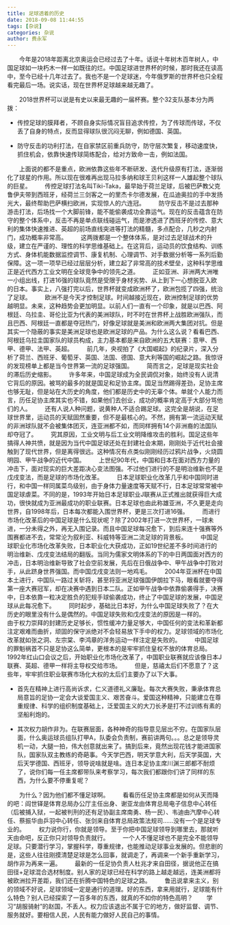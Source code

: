 ```yaml
---
title: 足球透着的历史
date: 2018-09-08 11:44:55
tags: [杂说]
categories: 杂说
author: 费永军
---
```

&emsp;&emsp;今年是2018年距离北京奥运会已经过去了十年。话说十年树木百年树人，中国足球如一块朽木一样一如既往的烂。中国足球进世界杯的时候，那时我还在读高中，至今已经十几年过去了。我也不是一个足球迷，今年俄罗斯的世界杯也只全程看完最后一场。说实话，现在世界杯足球越来越无趣了。

&emsp;&emsp;2018世界杯可以说是有史以来最无趣的一届杯赛。整个32支队基本分为两拨：

- 传控足球的膜拜者，不顾自身实际情况盲目追求传控，为了传球而传球，不仅丢了自身的特点，反而显得球队很沉闷无聊，例如德国、英国。

- 防守反击的功利打法，在自家禁区前重兵防守，防守层次繁复，移动速度快，抓住机会，依靠快速传球简练配合，给对方致命一击，例如法国。

&emsp;&emsp;上面说的都不是重点，欧洲依靠这些年不断研发、迭代升级原有打法，逐渐弱化了球星的作用。所以现在很难再出现马拉多纳和球王贝利这样一人雄起整个球队的巨星。
&emsp;&emsp;传控足球打法名叫Tiki-Taka，最早始于荷兰足球，后被巴萨教父克鲁伊夫带到西班牙，经荷兰三剑客之一的里杰卡尔德发展，在瓜迪奥拉的手中发扬光大，最终帮助巴萨横扫欧洲，实现惊人的六连冠。
&emsp;&emsp;防守反击不是过去那种游击打法，后场找一个大脚前锋，能不能偷袭成功全靠运气。现在的反击蕴含在防守的整个体系中，反击不再是单点联线碰运气，而是渗透进了西班牙的传控、意大利的集体快速推进、英超的前场直线突进等打法的精髓，多点配合，几秒之内射门，成功概率非常高。
&emsp;&emsp;这两拨都是一个整体体系，是对过去足球战术的升级，建立在严谨的、理性的科学思维基础上。在这背后，运动员的饮食结构、训练方式、身体机能数据监控调节、康复机制、心理调节、对手数据分析等一系列后勤保障。这一项一项早已经过层层分析，建立起了非常高的技术壁垒，这种科学思维正是近代西方工业文明在全球竞争中的领先之道。
&emsp;&emsp;正如亚洲、非洲两大洲唯一小组出线，打进16强的球队竟然是受限于身材劣势、从上到下一心想脱亚入欧的日本。事实上，八强打完以后，世界杯就变成欧洲杯了，欧洲包揽了四强，统治了足球。
&emsp;&emsp;欧洲不是今天才控制足球。时间越接近现在，欧洲控制足球的优势越明显。未来，这种趋势会更加明显。以前人们一直有一个印象，就是以巴西、阿根廷、乌拉圭、哥伦比亚为代表的美洲球队，时不时在世界杯上战胜欧洲强队，而且巴西、阿根廷一直都是夺冠热门，好像足球就是美洲和欧洲两大集团对抗。但是其实一个隐蔽的事实是美洲足球也是欧洲足球的产品。为什么这么说？看看巴西、阿根廷乌拉圭国家队的球员构成，主力基本都是来自欧洲的五大联赛：意甲、西甲、德甲、法甲、英超。
&emsp;&emsp;前几年，央视拍了《大国崛起》的纪录片，深入分析了荷兰、西班牙、葡萄牙、英国、法国、德国、意大利等国的崛起之路。我惊讶的发现榜单上都是当今世界第一流的足球强国。
&emsp;&emsp;简而言之，足球是现实社会的滞后历史缩影。
&emsp;&emsp;许多年来，中国足球成为全民调侃对象，始终没有人说清它背后的原因。被骂的最多的就是国足和足协主席。国足当然踢得差劲，足协主席也够无耻，但是站在大历史的角度，他们都是历史中的无辜个体。单就个人能力而言，历任足协主席其实也不错，如果他们去创业，成功的概率肯定高于大部分骂他们的人。
&emsp;&emsp;还有人说人种问题，说黄种人不适合踢足球。这完全是胡说，在足球世界里，运动员的天赋固然重要，但不是最核心的。不然，拥有第一流运动天赋的非洲球队就不会被集体团灭，连亚洲都不如，而同样拥有14个非洲裔的法国队却夺冠了。
&emsp;&emsp;究其原因，工业文明与后工业文明降维攻击的胜利。国足这些年搞得人神共愤，就是因为当代中国足球还处在封建社会末期，刚刚处于近代社会接触到了现代世界，但是离得很远。这种情况有点类似刚刚经历过鸦片战争，火烧圆明园、甲午战争的近代中国。
&emsp;&emsp;上世纪90年代，中国和日本在面对西方力量的冲击下，面对现实的巨大差距决心变法图强。不过他们进行的不是明治维新也不是戊戌变法，而是足球的市场化改革。
&emsp;&emsp;日本足球职业化改革几乎和中国同时进行，和中国一样同属菜鸟级别，由于身体力量速度等天赋不行，日本足球常常被中国足球虐菜。不同的是，1993年开始日本足球职业J联赛从正式推出就获得巨大成功，很快就成为亚洲最成功的职业联赛。日本足球也由此称雄亚洲，不久更是走向世界，自1998年后，日本每次都能入围世界杯，更是三次打进16强。
&emsp;&emsp;而进行市场化改革后的中国足球是什么现状呢？除了2002年打进一次世界杯，一球未进，一分未得之外，再无入围记录。而且中国足球每况愈下，到后来连十强赛等外围赛都进不去，常常沦为叙利亚、科威特等亚洲二流足球的背景板。
&emsp;&emsp;中国足球职业化市场化改革失败，日本职业化大获成功，正如19世纪差不多时间进行的明治维新、戊戌变法结局的翻版。当同为儒家文明体系的下的中日两国面对西方的冲击，日本明治维新导致了社会空前发展，先后在日俄战争中、甲午战争中打败对手，从此跻身世界强国。而中国戊戌变法则一地鸡毛。
&emsp;&emsp;2004年亚洲杯在中国本土进行，中国队一路过关斩将，甚至将亚洲足球强国伊朗拉下马，眼看就要夺得第一座大赛冠军，却在决赛中遇到日本二队。正如甲午战争中依靠偷袭得手，决赛中，日本依靠一粒决定胜负的犯规手球偷袭成功，终止了中国足球的发展，中国足球从此每况愈下。
&emsp;&emsp;同时起步，基础比日本好，为什么中国足球失败了？在大历史的眼里没有什么是偶然的。中国足球失败和戊戌变法的原因是一样的。
&emsp;&emsp;由于权力崇拜的封建历史足够长，惯性缓冲力量足够大，中国任何的变法和革新都注定艰难而曲折，顽固的保守派绝对不会轻易放下手中的权力。足球领域的市场化改革就如张之洞、左宗棠、李鸿章的洋务运动一样注定是失败的。
&emsp;&emsp;中国足球的罪魁祸首不只是足协这么简单，更根本的是牢牢抓住皇权不放的体育总局。1992年红山口会议之后，开始职业化市场化改革了，中国职业联赛就应该像日本J联赛、英超、德甲一样将主导权交给市场。
&emsp;&emsp;但是，慈禧太后们不愿意了？这些年，牢牢抓住职业联赛市场化大权的太后们主要办了以下大事。

- 首先在精神上进行高尚诉求，仁义道德礼义廉耻。每次大赛失败，秉承体育总局意旨的足协一定会大谈爱国主义、艰苦奋斗。爱国这种精神，只能建立在尊重规律、科学的组织制度基础上，泛爱国主义的大刀长矛是打不过训练有素的坚船利炮的。

- 其次权力胡作非为。在联赛层面，各种神奇的指导意见层出不穷。在国家队层面，什么奥运球员组队打甲A，队委会负责制，赛前讲两句。。。总之是领导灵机一动，大腿一拍，伟大创意就出来了。搞到后来，竟然出现花钱才能进国家队，国家队双主教练的奇葩事。今天学巴西，明天学意大利，后天学英国，大后天学德国、西班牙，领导说啥就是啥。连日本足协主席川渊三郎都不耐烦了，说你们每一任主席都带队来考察学习，每次我们都跟你们讲了同样的东西，为什么要不停重复呢？

&emsp;&emsp;为什么？因为他们都不懂足球啊。
&emsp;&emsp;看看历任足协主席都是如何从天而降的吧：阎世铎是体育总局办公厅主任出身、谢亚龙由体育总局电子信息中心转任（后被捕入狱，一起被判刑的还有足协副主席南勇、杨一民）、韦迪由汽摩中心转任、蔡振华由乒羽中心转任、张剑来自体育总局政策法规司……没有一个是足球专业的。
&emsp;&emsp;权力说你行，你就是领导。至于你把中国足球领导到哪里去，那就听天由命吧，反正你只对领导负责就行。
&emsp;&emsp;一个人不懂足球也不是完全不能领导足球。只要潜行学习，掌握科学，尊重规律，也能推动足球事业发展的。但悲剧的是，这些人往往刚摸清楚足球是怎么回事，就调走了，再调来一个新手重新学习，胡作非为再来一遍。
&emsp;&emsp;最新的一任足协负责人杜兆才来自田径，据说他正在搞田径+足球混合选材制度。别人家的足球已经在科学的路上越走越远，连美洲都将被欧洲拉开差距，我们还在折腾中国特色的足球之路。
&emsp;&emsp;鲁迅说拿来主义，别的领域不好说，足球领域一定是通行的道理。好的东西，拿来用就行，足球能有什么特色？别人已经探索了一百多年的东西，就真的不如你的特色高明？
&emsp;&emsp;学习“胡服骑射”的赵国，不丢人。权力应该退出不属于它的地方，做好监督、调节、服务就好。要相信人民，人民有能力做好人民自己的事情。
